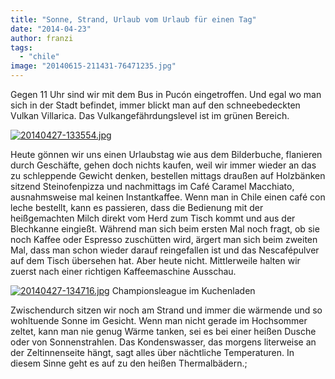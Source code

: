 ```yaml
---
title: "Sonne, Strand, Urlaub vom Urlaub für einen Tag"
date: "2014-04-23"
author: franzi
tags: 
  - "chile"
image: "20140615-211431-76471235.jpg"
---
```


Gegen 11 Uhr sind wir mit dem Bus in Pucón eingetroffen. Und egal wo man sich in der Stadt befindet, immer blickt man auf den schneebedeckten Vulkan Villarica. Das Vulkangefährdungslevel ist im grünen Bereich.

[![20140427-133554.jpg](images/20140427-133554.jpg)](https://hafenstrand.wordpress.com/wp-content/uploads/2014/04/20140427-133554.jpg)

Heute gönnen wir uns einen Urlaubstag wie aus dem Bilderbuche, flanieren durch Geschäfte, gehen doch nichts kaufen, weil wir immer wieder an das zu schleppende Gewicht denken, bestellen mittags draußen auf Holzbänken sitzend Steinofenpizza und nachmittags im Café Caramel Macchiato, ausnahmsweise mal keinen Instantkaffee. Wenn man in Chile einen café con leche bestellt, kann es passieren, dass die Bedienung mit der heißgemachten Milch direkt vom Herd zum Tisch kommt und aus der Blechkanne eingießt. Während man sich beim ersten Mal noch fragt, ob sie noch Kaffee oder Espresso zuschütten wird, ärgert man sich beim zweiten Mal, dass man schon wieder darauf reingefallen ist und das Nescafépulver auf dem Tisch übersehen hat. Aber heute nicht. Mittlerweile halten wir zuerst nach einer richtigen Kaffeemaschine Ausschau.

  
  
[![20140427-134716.jpg](images/20140427-134716.jpg)](https://hafenstrand.wordpress.com/wp-content/uploads/2014/04/20140427-134716.jpg) Championsleague im Kuchenladen

Zwischendurch sitzen wir noch am Strand und immer die wärmende und so wohltuende Sonne im Gesicht. Wenn man nicht gerade im Hochsommer zeltet, kann man nie genug Wärme tanken, sei es bei einer heißen Dusche oder von Sonnenstrahlen. Das Kondenswasser, das morgens literweise an der Zeltinnenseite hängt, sagt alles über nächtliche Temperaturen. In diesem Sinne geht es auf zu den heißen Thermalbädern.;
